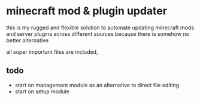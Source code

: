 # minecraft mod & plugin updater

this is my rugged and flexible solution to automate updating minecraft mods and server plugins across different sources because there is somehow no better alternative

all super important files are included, 


## todo
- start on management module as an alternative to direct file editing 
- start on setup module 